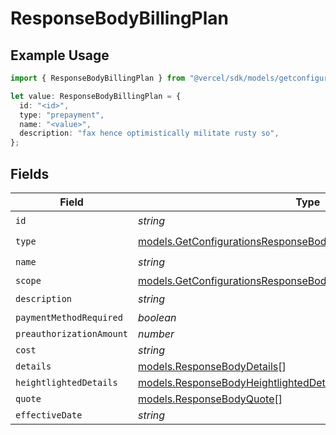 # ResponseBodyBillingPlan

## Example Usage

```typescript
import { ResponseBodyBillingPlan } from "@vercel/sdk/models/getconfigurationsop.js";

let value: ResponseBodyBillingPlan = {
  id: "<id>",
  type: "prepayment",
  name: "<value>",
  description: "fax hence optimistically militate rusty so",
};
```

## Fields

| Field                                                                                                                                    | Type                                                                                                                                     | Required                                                                                                                                 | Description                                                                                                                              |
| ---------------------------------------------------------------------------------------------------------------------------------------- | ---------------------------------------------------------------------------------------------------------------------------------------- | ---------------------------------------------------------------------------------------------------------------------------------------- | ---------------------------------------------------------------------------------------------------------------------------------------- |
| `id`                                                                                                                                     | *string*                                                                                                                                 | :heavy_check_mark:                                                                                                                       | N/A                                                                                                                                      |
| `type`                                                                                                                                   | [models.GetConfigurationsResponseBodyIntegrationsResponse200Type](../models/getconfigurationsresponsebodyintegrationsresponse200type.md) | :heavy_check_mark:                                                                                                                       | N/A                                                                                                                                      |
| `name`                                                                                                                                   | *string*                                                                                                                                 | :heavy_check_mark:                                                                                                                       | N/A                                                                                                                                      |
| `scope`                                                                                                                                  | [models.GetConfigurationsResponseBodyScope](../models/getconfigurationsresponsebodyscope.md)                                             | :heavy_minus_sign:                                                                                                                       | N/A                                                                                                                                      |
| `description`                                                                                                                            | *string*                                                                                                                                 | :heavy_check_mark:                                                                                                                       | N/A                                                                                                                                      |
| `paymentMethodRequired`                                                                                                                  | *boolean*                                                                                                                                | :heavy_minus_sign:                                                                                                                       | N/A                                                                                                                                      |
| `preauthorizationAmount`                                                                                                                 | *number*                                                                                                                                 | :heavy_minus_sign:                                                                                                                       | N/A                                                                                                                                      |
| `cost`                                                                                                                                   | *string*                                                                                                                                 | :heavy_minus_sign:                                                                                                                       | N/A                                                                                                                                      |
| `details`                                                                                                                                | [models.ResponseBodyDetails](../models/responsebodydetails.md)[]                                                                         | :heavy_minus_sign:                                                                                                                       | N/A                                                                                                                                      |
| `heightlightedDetails`                                                                                                                   | [models.ResponseBodyHeightlightedDetails](../models/responsebodyheightlighteddetails.md)[]                                               | :heavy_minus_sign:                                                                                                                       | N/A                                                                                                                                      |
| `quote`                                                                                                                                  | [models.ResponseBodyQuote](../models/responsebodyquote.md)[]                                                                             | :heavy_minus_sign:                                                                                                                       | N/A                                                                                                                                      |
| `effectiveDate`                                                                                                                          | *string*                                                                                                                                 | :heavy_minus_sign:                                                                                                                       | N/A                                                                                                                                      |
